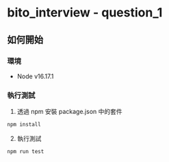 # bito_interview - question_1

## 如何開始

### 環境

- Node v16.17.1

### 執行測試

1. 透過 npm 安裝 package.json 中的套件

```bash
npm install
```

2. 執行測試

```bash
npm run test
```